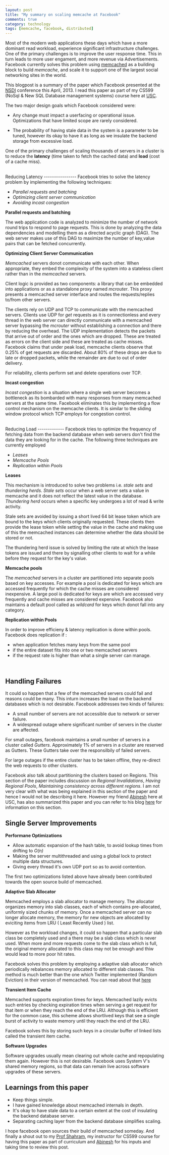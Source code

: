 ```yaml
---
layout: post
title: "My summary on scaling memcache at Facebook"
comments: true
category: technology
tags: [memcache, facebook, distributed]
---
```


Most of the modern web applications these days which have a more dominant read workload, experience significant infrastructure challenges. One of the primary challenges is to improve the user response time. This in turn leads to more user engament, and more revenue via Advertisements. Facebook currently solves this problem using [memcached](https://github.com/memcached/) as a building block to build *memcache*, and scale it to support one of the largest social networking sites in the world.


This blogpost is a summary of the paper which Facebook presented at the [NSDI](https://www.usenix.org/conference/nsdi13/scaling-memcache-facebook) conference this April, 2013. I read this paper as part of my CS599 (NoSql & New SQL Database management systems) course here at [USC](http://www.usc.edu).


The two major design goals which Facebook considered were:

* Any change must impact a userfacing or operational issue. Optimizations that have limited scope are rarely considered. 

* The probability of having stale data in the system is a parameter to be tuned, however its okay to have it as long as we insulate the backend storage from excessive load.

One of the primary challenges of scaling thousands of servers in a cluster is to reduce the **latency** (time taken to fetch the cached data) and **load** (cost of a cache miss).

<br/>
Reducing Latency
----------------
Facebook tries to solve the latency problem by implementing the following techniques:

* *Parallel requests and batching*
* *Optimizing client server communication*
* *Avoiding incast congestion* 

**Parallel requests and batching**


The web application code is analyzed to minimize the number of network round trips to respond to page requests. This is done by analyzing the data dependencies and modelling them as a directed acyclic graph (DAG). The web server makes use of this DAG to maximize the number of key,value pairs that can be fetched concurrently.

**Optimizing Client Server Communication**



*Memcached* servers donot communicate with each other. When appropriate, they  embed the complexity of the system into a stateless client rather than in the *memcached* servers.

Client logic is provided as two components: a library that can be embedded into applications or as a standalone proxy named *mcrouter*. This proxy presents a memcached server interface and routes the requests/replies to/from other servers.

The clients rely on UDP and TCP to communicate with the memcached servers. Clients use UDP for *get* requests as it is connectionless and every thread in the web server can directly communicate with a memcached server bypassing the *mcrouter* without establishing a connection and there by reducing the overhead. The UDP implementation detects the packets that arrive out of order and the ones which are dropped. These are treated as errors on the client side and these are treated as cache misses. Facebook claims that under peak load, memcache clients observe that 0.25% of get requests are discarded. About 80% of these drops
are due to late or dropped packets, while the remainder are due to out of order delivery.

For reliability, clients perform set and delete operations over TCP.

**Incast congestion**



*Incast congestion* is a situation where a single web server becomes a bottleneck as its bombarded with many responses from many memcached servers at the same time. Facebook eliminates this by implementing a flow control mechanism on the memcache clients. It is similar to the sliding window protocol which TCP employs for congestion control.

<br/>
Reducing Load
-------------
Facebook tries to optimize the frequency of fetching data from the backend database when web servers don't find the data they are looking for in the cache. The following three techniques are currently employed

* *Leases*
* *Memcache Pools*
* *Replication within Pools*

**Leases**



This mechanism is introduced to solve two problems i.e. *stale sets* and *thundering herds*. *Stale sets* occur when a web server sets a value in memcache and it does not reflect the latest value in the database. *Thundering herd* occurs when a specific key undergoes a lot of read & write activity.

Stale sets are avoided by issuing a short lived 64 bit lease token which are bound to the keys which clients originally requested. These clients then provide the lease token while setting the value in the cache and making use of this the memcached instances can determine whether the data should be stored or not. 


The thundering herd issue is solved by limiting the rate at which the lease tokens are issued and there by signalling other clients to wait for a while before they request for the key's value.


**Memcache pools**

The *memcached* servers in a cluster are partitioned into separate pools based on key accesses. For example a pool is dedicated for keys which are accessed frequently for which the cache misses are considered inexpensive. A large pool is dedicated for keys are which are accessed very frequently and cache misses are considered expensive. Facebook also maintains a default pool called as *wildcard* for keys which donot fall into any category.



**Replication within Pools**

In order to improve efficieny & latency replication is done within pools. Facebook does replication if :

* when application fetches many keys from the same pool
* if the entire dataset fits into one or two memcached servers
* if the request rate is higher than what a single server can manage.

<br/>

Handling Failures
-----------------

It could so happen that a few of the memcached servers could fail and reasons could be many. This inturn increases the load on the backend databases which is not desirable. Facebook addresses two kinds of failures:

* A small number of servers are not accessible due to network or server failure.
* A widespread outage where significant number of servers in the cluster are affected.

For small outages, facebook maintains a small number of servers in a cluster called *Gutters*. Approximately 1% of servers in a cluster are reserved as Gutters. These Gutters take over the responsilbily of failed servers.

For large outages if the entire cluster has to be taken offline, they re-direct the web requests to other clusters.


Facebook also talk about partitioning the clusters based on Regions. This section of the paper includes discussion on *Regional Invalidations*, *Having Regional Pools*, *Maintaining consistency across different regions*. I am not very clear with what was being explained in this section of the paper and hence I would not be describing it here. However my friend [Abinesh](http://twitter.com/abineshtd) here at USC, has also summarized this paper and you can refer to his blog [here](http://abineshtd.blogspot.com/2013/04/notes-on-scaling-memcache-at-facebook.html) for information on this section.


Single Server Improvements
--------------------------

**Performane Optimizations**

* Allow automatic expansion of the hash table, to avoid lookup times from drifting to *O(n)*
* Making the server multithreaded and using a global lock to protect multiple data structures.
* Giving every thread it's own UDP port so as to avoid contention.

The first two optimizations listed above have already been contributed towards the open source build of memcached.


**Adaptive Slab Allocator**

Memcached employs a slab allocator to manage memory. The allocator organizes memory into slab classes, each of which contains pre-allocated, uniformly sized chunks of memory. Once a memcached server can no longer allocate memory, the memory for new objects are allocated by eviciting items from LRU ( Least Recently Used ) list. 

However as the workload changes, it could so happen that a particular slab class be completely used and a there may be a slab class which is never used. When more and more requests come to the slab class which is full, the original memory allocated to this class may not be enough and thiw would lead to more poor hit rates.

Facebook solves this problem by employing a adaptive slab allocator which periodically rebalances memory allocated to different slab classes. This method is much better than the one which Twitter implemented (Random Eviction) in their version of memcached. You can read about that [here](http://engineering.twitter.com/2012/07/caching-with-twemcache.html)

**Transient Item Cache**

Memcached supports expiration times for keys. Memcached lazily evicts such entries by checking expiration times when serving a get request for that item or when they reach the end of the LRU. Although this is efficient for the common case, this scheme allows shortlived keys that see a single burst of activity to waste memory until they reach the end of the LRU.

Facebook solves this by storing such keys in a circular buffer of linked lists called the transient item cache.

**Software Upgrades**

Software upgrades usually mean clearing out whole cache and repopulating them again. However this is not desirable. Facebook uses System V's shared memory regions, so that data can remain live across software upgrades of these servers.



Learnings from this paper
-------------------------
* Keep things simple.
* I have gained knowledge about memcached internals in depth.
* It's okay to have stale data to a certain extent at the cost of insulating the backend database server.
* Separating caching layer from the backend database simplifies scaling.


I hope facebook open sources their build of memcached someday. And finally a shout out to my [Prof Shahram](http://perspolis.usc.edu/Users/shahram/), my instructor for CS599 course for having this paper as part of curriculum and [Abinesh](http://twitter.com/abineshtd) for his inputs and taking time to review this post.

